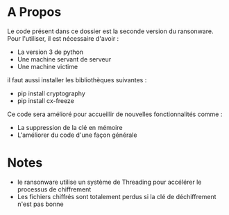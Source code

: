 # A Propos

Le code présent dans ce dossier est la seconde version du ransonware.
Pour l'utiliser, il est nécessaire d'avoir :

* La version 3 de python
* Une machine servant de serveur
* Une machine victime

il faut aussi installer les bibliothèques suivantes :

* pip install cryptography
* pip install cx-freeze


Ce code sera amélioré pour accueillir de nouvelles fonctionnalités comme :

* La suppression de la clé en mémoire
* L'améliorer du code d'une façon générale

# Notes 

* le ransonware utilise un système de Threading pour accélérer le processus de chiffrement
* Les fichiers chiffrés sont totalement perdus si la clé de déchiffrement n'est pas bonne
